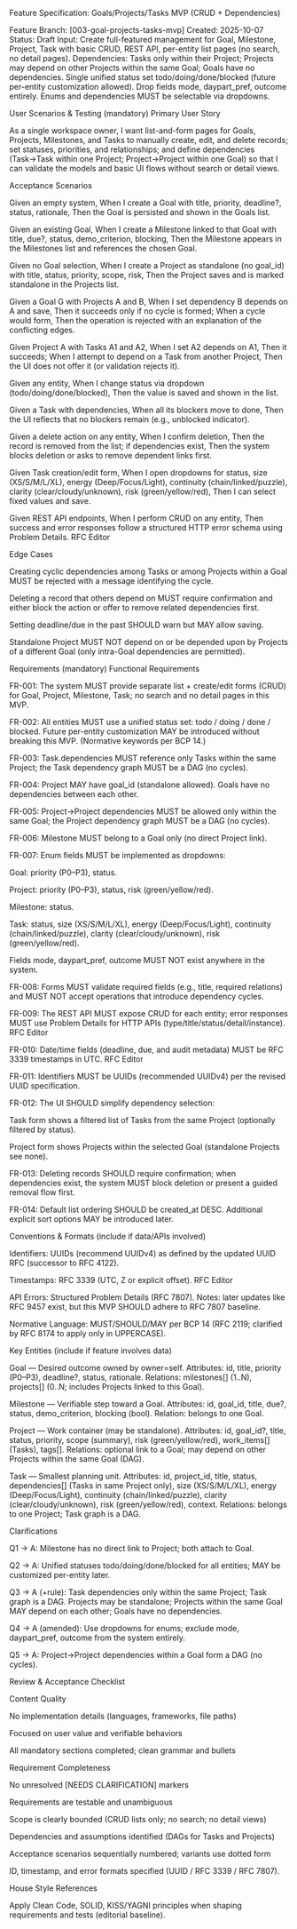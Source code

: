 Feature Specification: Goals/Projects/Tasks MVP (CRUD + Dependencies)

Feature Branch: [003-goal-projects-tasks-mvp]
Created: 2025-10-07
Status: Draft
Input: Create full-featured management for Goal, Milestone, Project, Task with basic CRUD, REST API, per-entity list pages (no search, no detail pages). Dependencies: Tasks only within their Project; Projects may depend on other Projects within the same Goal; Goals have no dependencies. Single unified status set todo/doing/done/blocked (future per-entity customization allowed). Drop fields mode, daypart_pref, outcome entirely. Enums and dependencies MUST be selectable via dropdowns.

User Scenarios & Testing (mandatory)
Primary User Story

As a single workspace owner, I want list-and-form pages for Goals, Projects, Milestones, and Tasks to manually create, edit, and delete records; set statuses, priorities, and relationships; and define dependencies (Task→Task within one Project; Project→Project within one Goal) so that I can validate the models and basic UI flows without search or detail views.

Acceptance Scenarios

Given an empty system, When I create a Goal with title, priority, deadline?, status, rationale, Then the Goal is persisted and shown in the Goals list.

Given an existing Goal, When I create a Milestone linked to that Goal with title, due?, status, demo_criterion, blocking, Then the Milestone appears in the Milestones list and references the chosen Goal.

Given no Goal selection, When I create a Project as standalone (no goal_id) with title, status, priority, scope, risk, Then the Project saves and is marked standalone in the Projects list.

Given a Goal G with Projects A and B, When I set dependency B depends on A and save, Then it succeeds only if no cycle is formed; When a cycle would form, Then the operation is rejected with an explanation of the conflicting edges.

Given Project A with Tasks A1 and A2, When I set A2 depends on A1, Then it succeeds; When I attempt to depend on a Task from another Project, Then the UI does not offer it (or validation rejects it).

Given any entity, When I change status via dropdown (todo/doing/done/blocked), Then the value is saved and shown in the list.

Given a Task with dependencies, When all its blockers move to done, Then the UI reflects that no blockers remain (e.g., unblocked indicator).

Given a delete action on any entity, When I confirm deletion, Then the record is removed from the list; if dependencies exist, Then the system blocks deletion or asks to remove dependent links first.

Given Task creation/edit form, When I open dropdowns for status, size (XS/S/M/L/XL), energy (Deep/Focus/Light), continuity (chain/linked/puzzle), clarity (clear/cloudy/unknown), risk (green/yellow/red), Then I can select fixed values and save.

Given REST API endpoints, When I perform CRUD on any entity, Then success and error responses follow a structured HTTP error schema using Problem Details. 
RFC Editor

Edge Cases

Creating cyclic dependencies among Tasks or among Projects within a Goal MUST be rejected with a message identifying the cycle.

Deleting a record that others depend on MUST require confirmation and either block the action or offer to remove related dependencies first.

Setting deadline/due in the past SHOULD warn but MAY allow saving.

Standalone Project MUST NOT depend on or be depended upon by Projects of a different Goal (only intra-Goal dependencies are permitted).

Requirements (mandatory)
Functional Requirements

FR-001: The system MUST provide separate list + create/edit forms (CRUD) for Goal, Project, Milestone, Task; no search and no detail pages in this MVP.

FR-002: All entities MUST use a unified status set: todo / doing / done / blocked. Future per-entity customization MAY be introduced without breaking this MVP. (Normative keywords per BCP 14.) 

FR-003: Task.dependencies MUST reference only Tasks within the same Project; the Task dependency graph MUST be a DAG (no cycles).

FR-004: Project MAY have goal_id (standalone allowed). Goals have no dependencies between each other.

FR-005: Project→Project dependencies MUST be allowed only within the same Goal; the Project dependency graph MUST be a DAG (no cycles).

FR-006: Milestone MUST belong to a Goal only (no direct Project link).

FR-007: Enum fields MUST be implemented as dropdowns:

Goal: priority (P0–P3), status.

Project: priority (P0–P3), status, risk (green/yellow/red).

Milestone: status.

Task: status, size (XS/S/M/L/XL), energy (Deep/Focus/Light), continuity (chain/linked/puzzle), clarity (clear/cloudy/unknown), risk (green/yellow/red).

Fields mode, daypart_pref, outcome MUST NOT exist anywhere in the system.

FR-008: Forms MUST validate required fields (e.g., title, required relations) and MUST NOT accept operations that introduce dependency cycles.

FR-009: The REST API MUST expose CRUD for each entity; error responses MUST use Problem Details for HTTP APIs (type/title/status/detail/instance). 
RFC Editor

FR-010: Date/time fields (deadline, due, and audit metadata) MUST be RFC 3339 timestamps in UTC. 
RFC Editor

FR-011: Identifiers MUST be UUIDs (recommended UUIDv4) per the revised UUID specification. 

FR-012: The UI SHOULD simplify dependency selection:

Task form shows a filtered list of Tasks from the same Project (optionally filtered by status).

Project form shows Projects within the selected Goal (standalone Projects see none).

FR-013: Deleting records SHOULD require confirmation; when dependencies exist, the system MUST block deletion or present a guided removal flow first.

FR-014: Default list ordering SHOULD be created_at DESC. Additional explicit sort options MAY be introduced later.

Conventions & Formats (include if data/APIs involved)

Identifiers: UUIDs (recommend UUIDv4) as defined by the updated UUID RFC (successor to RFC 4122). 

Timestamps: RFC 3339 (UTC, Z or explicit offset). 
RFC Editor

API Errors: Structured Problem Details (RFC 7807). Notes: later updates like RFC 9457 exist, but this MVP SHOULD adhere to RFC 7807 baseline. 

Normative Language: MUST/SHOULD/MAY per BCP 14 (RFC 2119; clarified by RFC 8174 to apply only in UPPERCASE). 

Key Entities (include if feature involves data)

Goal — Desired outcome owned by owner=self. Attributes: id, title, priority (P0–P3), deadline?, status, rationale. Relations: milestones[] (1..N), projects[] (0..N; includes Projects linked to this Goal).

Milestone — Verifiable step toward a Goal. Attributes: id, goal_id, title, due?, status, demo_criterion, blocking (bool). Relation: belongs to one Goal.

Project — Work container (may be standalone). Attributes: id, goal_id?, title, status, priority, scope (summary), risk (green/yellow/red), work_items[] (Tasks), tags[]. Relations: optional link to a Goal; may depend on other Projects within the same Goal (DAG).

Task — Smallest planning unit. Attributes: id, project_id, title, status, dependencies[] (Tasks in same Project only), size (XS/S/M/L/XL), energy (Deep/Focus/Light), continuity (chain/linked/puzzle), clarity (clear/cloudy/unknown), risk (green/yellow/red), context. Relations: belongs to one Project; Task graph is a DAG.

Clarifications

Q1 → A: Milestone has no direct link to Project; both attach to Goal.

Q2 → A: Unified statuses todo/doing/done/blocked for all entities; MAY be customized per-entity later.

Q3 → A (+rule): Task dependencies only within the same Project; Task graph is a DAG. Projects may be standalone; Projects within the same Goal MAY depend on each other; Goals have no dependencies.

Q4 → A (amended): Use dropdowns for enums; exclude mode, daypart_pref, outcome from the system entirely.

Q5 → A: Project→Project dependencies within a Goal form a DAG (no cycles).

Review & Acceptance Checklist

Content Quality

 No implementation details (languages, frameworks, file paths)

 Focused on user value and verifiable behaviors

 All mandatory sections completed; clean grammar and bullets

Requirement Completeness

 No unresolved [NEEDS CLARIFICATION] markers

 Requirements are testable and unambiguous

 Scope is clearly bounded (CRUD lists only; no search; no detail views)

 Dependencies and assumptions identified (DAGs for Tasks and Projects)

 Acceptance scenarios sequentially numbered; variants use dotted form

 ID, timestamp, and error formats specified (UUID / RFC 3339 / RFC 7807). 

House Style References

Apply Clean Code, SOLID, KISS/YAGNI principles when shaping requirements and tests (editorial baseline).